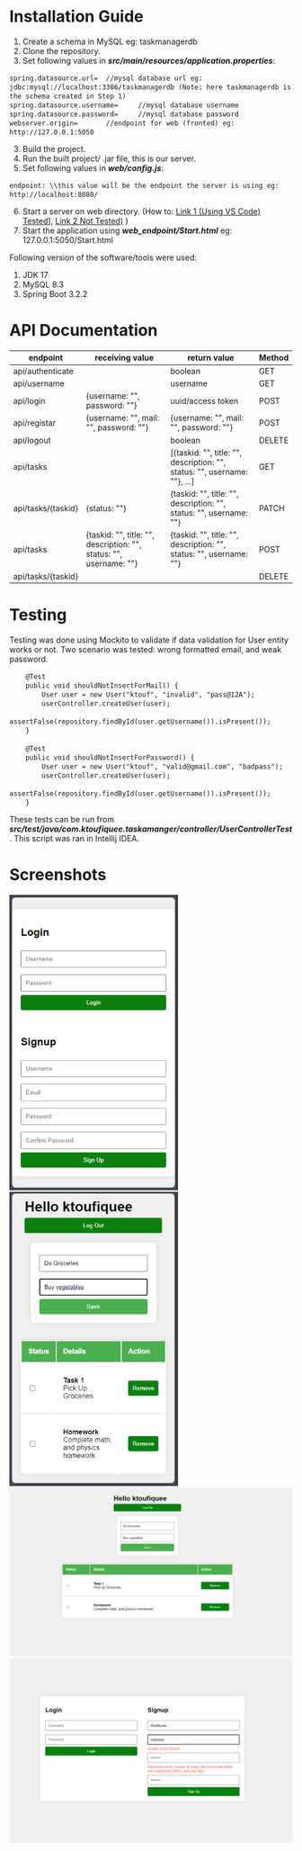# Installation Guide

1. Create a schema in MySQL eg: taskmanagerdb
2. Clone the repository.
3. Set following values in ***src/main/resources/application.properties***:
```
spring.datasource.url=	//mysql database url eg: jdbc:mysql://localhost:3306/taskmanagerdb (Note: here taskmanagerdb is the schema created in Step 1)
spring.datasource.username=		//mysql database username
spring.datasource.password=		//mysql database password
webserver.origin=		//endpoint for web (fronted) eg: http://127.0.0.1:5050
```
3. Build the project.
4. Run the built project/ .jar file, this is our server.
5. Set following values in ***web/config.js***:
```
endpoint: \\this value will be the endpoint the server is using eg: http://localhost:8080/
```
6. Start a server on web directory. (How to: [Link 1 (Using VS Code) Tested](https://www.geeksforgeeks.org/how-to-enable-live-server-on-visual-studio-code/)], [Link 2 Not Tested)](https://attacomsian.com/blog/local-web-server) )
7. Start the application using ***web_endpoint/Start.html*** eg: 127.0.0.1:5050/Start.html

Following version of the software/tools were used:
1. JDK 17
2. MySQL 8.3
3. Spring Boot 3.2.2

# API Documentation
| endpoint |  receiving value | return value | Method |
|------------|------------------|------------|------|
|api/authenticate | |boolean | GET |
|api/username | | username | GET |
|api/login | {username: "", password: ""} | uuid/access token| POST |
|api/registar| {username: "", mail: "", password: ""} | {username: "", mail: "", password: ""}| POST |
|api/logout | |boolean | DELETE |
|api/tasks | |[{taskid: "", title: "", description: "", status: "", username: ""}, ...] | GET |
|api/tasks/{taskid} | {status: ""} |{taskid: "", title: "", description: "", status: "", username: ""} | PATCH |
|api/tasks |{taskid: "", title: "", description: "", status: "", username: ""} | {taskid: "", title: "", description: "", status: "", username: ""}| POST |
|api/tasks/{taskid} | | | DELETE |

# Testing
Testing was done using Mockito to validate if data validation for User entity works or not. Two scenario was tested: wrong formatted email, and weak password.
```
    @Test
    public void shouldNotInsertForMail() {
        User user = new User("ktouf", "invalid", "pass@12A");
        userController.createUser(user);
        assertFalse(repository.findById(user.getUsername()).isPresent());
    }

    @Test
    public void shouldNotInsertForPassword() {
        User user = new User("ktouf", "valid@gmail.com", "badpass");
        userController.createUser(user);
        assertFalse(repository.findById(user.getUsername()).isPresent());
    }
```
These tests can be run from ***src/test/java/com.ktoufiquee.taskamanger/controller/UserControllerTest***. This script was ran in Intellij IDEA.

# Screenshots
<img src="/screenshots/Screenshot 2024-02-01 122558.png" alt="image" width="300" height="auto"><img src="/screenshots/Screenshot 2024-02-01 123247.png" alt="image" width="300" height="auto"> <br>
<img src="/screenshots/Screenshot 2024-02-01 123314.png" alt="image" width="600" height="auto"><img src="/screenshots/Screenshot 2024-02-01 123417.png" alt="image" width="600" height="auto"> <br>

